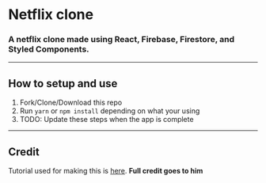 # Netflix clone

### A netflix clone made using React, Firebase, Firestore, and Styled Components. 
---

## How to setup and use
1. Fork/Clone/Download this repo
2. Run `yarn` or `npm install` depending on what your using
3. TODO: Update these steps when the app is complete

---

## Credit 
Tutorial used for making this is [here](https://www.youtube.com/watch?v=x_EEwGe-a9o&feature=youtu.be). **Full credit goes to him**